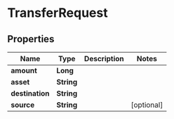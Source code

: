 

# TransferRequest


## Properties

| Name | Type | Description | Notes |
|------------ | ------------- | ------------- | -------------|
|**amount** | **Long** |  |  |
|**asset** | **String** |  |  |
|**destination** | **String** |  |  |
|**source** | **String** |  |  [optional] |



